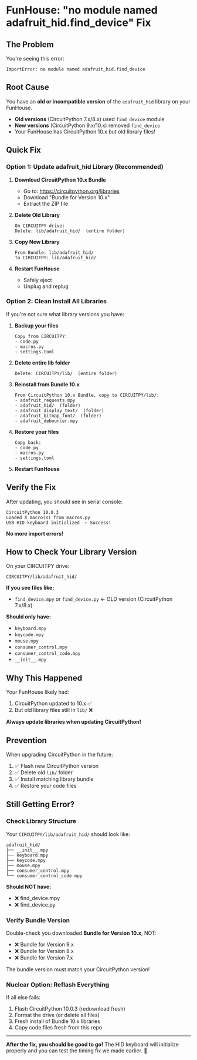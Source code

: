 # FunHouse: "no module named adafruit_hid.find_device" Fix

## The Problem

You're seeing this error:
```
ImportError: no module named adafruit_hid.find_device
```

## Root Cause

You have an **old or incompatible version** of the `adafruit_hid` library on your FunHouse.

- **Old versions** (CircuitPython 7.x/8.x) used `find_device` module
- **New versions** (CircuitPython 9.x/10.x) removed `find_device`
- Your FunHouse has CircuitPython 10.x but old library files!

## Quick Fix

### Option 1: Update adafruit_hid Library (Recommended)

1. **Download CircuitPython 10.x Bundle**
   - Go to: https://circuitpython.org/libraries
   - Download "Bundle for Version 10.x"
   - Extract the ZIP file

2. **Delete Old Library**
   ```
   On CIRCUITPY drive:
   Delete: lib/adafruit_hid/  (entire folder)
   ```

3. **Copy New Library**
   ```
   From Bundle: lib/adafruit_hid/
   To CIRCUITPY: lib/adafruit_hid/
   ```

4. **Restart FunHouse**
   - Safely eject
   - Unplug and replug

### Option 2: Clean Install All Libraries

If you're not sure what library versions you have:

1. **Backup your files**
   ```
   Copy from CIRCUITPY:
   - code.py
   - macros.py
   - settings.toml
   ```

2. **Delete entire lib folder**
   ```
   Delete: CIRCUITPY/lib/  (entire folder)
   ```

3. **Reinstall from Bundle 10.x**
   ```
   From CircuitPython 10.x Bundle, copy to CIRCUITPY/lib/:
   - adafruit_requests.mpy
   - adafruit_hid/  (folder)
   - adafruit_display_text/  (folder)
   - adafruit_bitmap_font/  (folder)
   - adafruit_debouncer.mpy
   ```

4. **Restore your files**
   ```
   Copy back:
   - code.py
   - macros.py
   - settings.toml
   ```

5. **Restart FunHouse**

## Verify the Fix

After updating, you should see in serial console:
```
CircuitPython 10.0.3
Loaded X macro(s) from macros.py
USB HID keyboard initialized  ← Success!
```

**No more import errors!**

## How to Check Your Library Version

On your CIRCUITPY drive:
```
CIRCUITPY/lib/adafruit_hid/
```

**If you see files like:**
- `find_device.mpy` or `find_device.py` ← OLD version (CircuitPython 7.x/8.x)

**Should only have:**
- `keyboard.mpy`
- `keycode.mpy`
- `mouse.mpy`
- `consumer_control.mpy`
- `consumer_control_code.mpy`
- `__init__.mpy`

## Why This Happened

Your FunHouse likely had:
1. CircuitPython updated to 10.x ✅
2. But old library files still in `lib/` ❌

**Always update libraries when updating CircuitPython!**

## Prevention

When upgrading CircuitPython in the future:
1. ✅ Flash new CircuitPython version
2. ✅ Delete old `lib/` folder
3. ✅ Install matching library bundle
4. ✅ Restore your code files

## Still Getting Error?

### Check Library Structure

Your `CIRCUITPY/lib/adafruit_hid/` should look like:
```
adafruit_hid/
├── __init__.mpy
├── keyboard.mpy
├── keycode.mpy
├── mouse.mpy
├── consumer_control.mpy
└── consumer_control_code.mpy
```

**Should NOT have:**
- ❌ find_device.mpy
- ❌ find_device.py

### Verify Bundle Version

Double-check you downloaded **Bundle for Version 10.x**, NOT:
- ❌ Bundle for Version 9.x
- ❌ Bundle for Version 8.x
- ❌ Bundle for Version 7.x

The bundle version must match your CircuitPython version!

### Nuclear Option: Reflash Everything

If all else fails:
1. Flash CircuitPython 10.0.3 (redownload fresh)
2. Format the drive (or delete all files)
3. Fresh install of Bundle 10.x libraries
4. Copy code files fresh from this repo

---

**After the fix, you should be good to go!** The HID keyboard will initialize properly and you can test the timing fix we made earlier. 🎯
